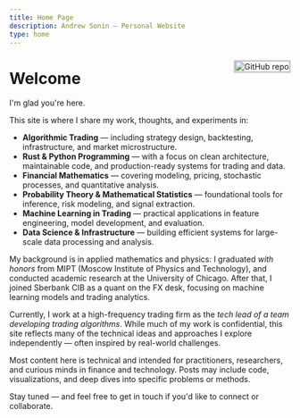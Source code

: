 ```yaml
---
title: Home Page
description: Andrew Sonin — Personal Website
type: home
---
```


[<img src="{{< avatar >}}" style="max-width:30%;min-width:40px;float:right;margin:10px 0;margin-left:20px;border:3px solid #ccc;" style="margin: 20px 0;" alt="GitHub repo" />](https://github.com/andrewsonin/)

# Welcome

I'm glad you're here.

This site is where I share my work, thoughts, and experiments in:

- **Algorithmic Trading** — including strategy design, backtesting, infrastructure, and market microstructure.
- **Rust & Python Programming** — with a focus on clean architecture, maintainable code, and production-ready systems for trading and data.
- **Financial Mathematics** — covering modeling, pricing, stochastic processes, and quantitative analysis.
- **Probability Theory & Mathematical Statistics** — foundational tools for inference, risk modeling, and signal extraction.
- **Machine Learning in Trading** — practical applications in feature engineering, model development, and evaluation.
- **Data Science & Infrastructure** — building efficient systems for large-scale data processing and analysis.

My background is in applied mathematics and physics: I graduated *with honors* from MIPT (Moscow Institute of Physics and Technology), and conducted academic research at the University of Chicago. After that, I joined Sberbank CIB as a quant on the FX desk, focusing on machine learning models and trading analytics.

Currently, I work at a high-frequency trading firm as the *tech lead of a team developing trading algorithms*. While much of my work is confidential, this site reflects many of the technical ideas and approaches I explore independently — often inspired by real-world challenges.

Most content here is technical and intended for practitioners, researchers, and curious minds in finance and technology. Posts may include code, visualizations, and deep dives into specific problems or methods.

Stay tuned — and feel free to get in touch if you'd like to connect or collaborate.

